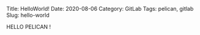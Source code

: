 Title: HelloWorld!
Date: 2020-08-06
Category: GitLab
Tags: pelican, gitlab
Slug: hello-world

HELLO PELICAN !